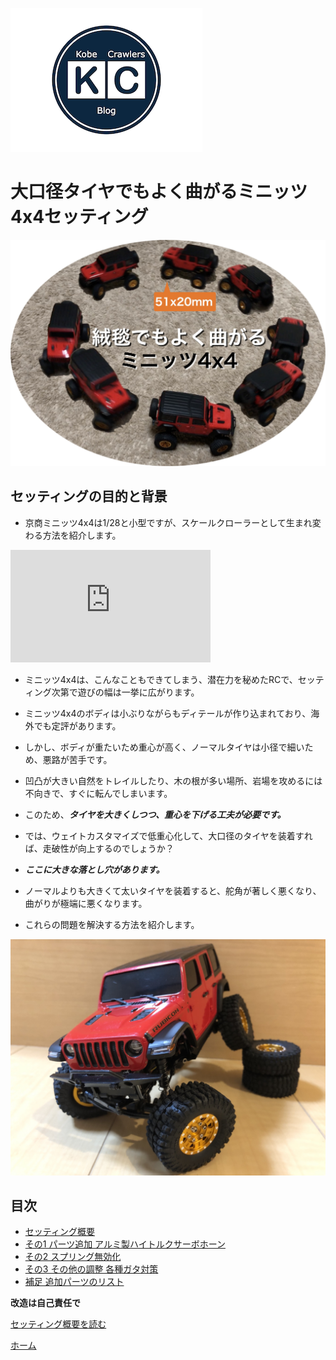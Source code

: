 [![ホーム](/logo.002.png "Kobe Crawlers")](/)

# 大口径タイヤでもよく曲がるミニッツ4x4セッティング

![曲がるミニッツ4x4セッティング](steering_settings.jpg "大口径タイヤでもよく曲がるミニッツ4x4セッティング")

## セッティングの目的と背景

- 京商ミニッツ4x4は1/28と小型ですが、スケールクローラーとして生まれ変わる方法を紹介します。

<iframe width="320" height="180" src="https://www.youtube.com/embed/GXepZuPh_8w" frameborder="0" allow="accelerometer; autoplay; clipboard-write; encrypted-media; gyroscope; picture-in-picture" loading="lazy" allowfullscreen></iframe>

- ミニッツ4x4は、こんなこともできてしまう、潜在力を秘めたRCで、セッティング次第で遊びの幅は一挙に広がります。

- ミニッツ4x4のボディは小ぶりながらもディテールが作り込まれており、海外でも定評があります。
- しかし、ボディが重たいため重心が高く、ノーマルタイヤは小径で細いため、悪路が苦手です。
- 凹凸が大きい自然をトレイルしたり、木の根が多い場所、岩場を攻めるには不向きで、すぐに転んでしまいます。
- このため、***タイヤを大きくしつつ、重心を下げる工夫が必要です。***

- では、ウェイトカスタマイズで低重心化して、大口径のタイヤを装着すれば、走破性が向上するのでしょうか？
- ***ここに大きな落とし穴があります。***
- ノーマルよりも大きくて太いタイヤを装着すると、舵角が著しく悪くなり、曲がりが極端に悪くなります。
- これらの問題を解決する方法を紹介します。

![曲がるミニッツ4x4セッティング](JWR01.jpg "前輪に負荷をかけてもよく曲がるミニッツ4x4")

## 目次
- [セッティング概要](/steering_settings/abstract)
- [その1 パーツ追加 アルミ製ハイトルクサーボホーン](/steering_settings/servo_horn)
- [その2 スプリング無効化](/steering_settings/spring_invalidation)
- [その3 その他の調整 各種ガタ対策](/steering_settings/others)
- [補足 追加パーツのリスト](/steering_settings/additional_parts)

**改造は自己責任で**

[セッティング概要を読む](/steering_settings/abstract)

[ホーム](/)
